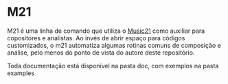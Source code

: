 # M21

M21 é uma linha de comando que utiliza o [Music21](https://github.com/cuthbertLab/music21) como auxiliar para copositores e analistas. Ao invés de abrir espaço para códigos customizados, o m21 automatiza algumas rotinas comuns de composição e análise, pelo menos do ponto de vista do autore deste repositório.

Toda documentação está disponível na pasta doc, com exemplos na pasta examples